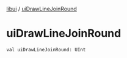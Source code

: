 [libui](README.md) / [uiDrawLineJoinRound](ui-draw-line-join-round.md)

# uiDrawLineJoinRound

`val uiDrawLineJoinRound: UInt`
